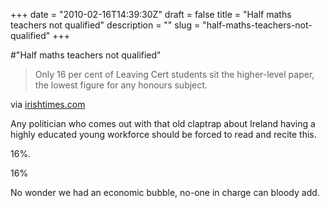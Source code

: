 +++
date = "2010-02-16T14:39:30Z"
draft = false
title = "Half maths teachers not qualified"
description = ""
slug = "half-maths-teachers-not-qualified"
+++

#"Half maths teachers not qualified"


 <div class="posterous_bookmarklet_entry">
 <blockquote class="posterous_short_quote">Only 16 per cent of Leaving Cert students sit the higher-level paper, the lowest figure for any honours subject.</blockquote>

<div class="posterous_quote_citation">via <a href="http://www.irishtimes.com/newspaper/breaking/2010/0216/breaking50.html">irishtimes.com</a></div>
 <p>Any politician who comes out with that old claptrap about Ireland having a highly educated young workforce should be forced to read and recite this. 
</p><p>16%.
</p><p>16%
</p><p>No wonder we had an economic bubble, no-one in charge can bloody add.</p></div>
 